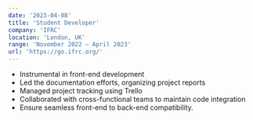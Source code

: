 ```yaml
---
date: '2023-04-08'
title: 'Student Developer'
company: 'IFRC'
location: 'London, UK'
range: 'November 2022 – April 2023'
url: 'https://go.ifrc.org/'
---
```


- Instrumental in front-end development
- Led the documentation efforts, organizing project reports
- Managed project tracking using Trello
- Collaborated with cross-functional teams to maintain code integration
- Ensure seamless front-end to back-end compatibility.
